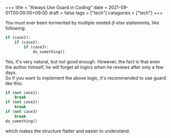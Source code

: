 +++
title = "Always Use Guard in Coding"
date = 2021-09-01T00:00:00+09:00
draft = false
tags = ["tech"]
catagories = ["tech"]
+++

You must ever been tormented by multiple nested _if-else_ statements, like following:  
```Python
if (case1):
    if (case2):
        if (case3):
            do_something()
```

Yes, it's very natural, but not good enough.
However, the fact is that even the author himself, he will forget all logics when he reviews after only a few days.  
So if you want to implement the above logic, it's recommended to use guard like this:  
```Python
if (not case1):
	break
if (not case2):
	break
if (not case3)
	break
do_something()
```
which makes the structure flatter and easier to understand.